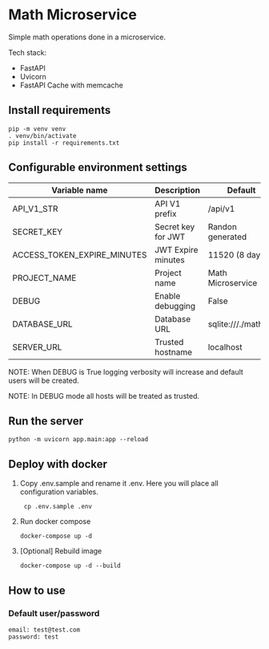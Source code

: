 # Math Microservice

Simple math operations done in a microservice.

Tech stack:

- FastAPI
- Uvicorn
- FastAPI Cache with memcache

## Install requirements

```shell
pip -m venv venv
. venv/bin/activate
pip install -r requirements.txt
```

## Configurable environment settings

| Variable name               | Description        | Default             |
|-----------------------------|--------------------|---------------------|
| API_V1_STR                  | API V1 prefix      | /api/v1             |
| SECRET_KEY                  | Secret key for JWT | Randon generated    |
| ACCESS_TOKEN_EXPIRE_MINUTES | JWT Expire minutes | 11520 (8 days)      |
| PROJECT_NAME                | Project name       | Math Microservice   |
| DEBUG                       | Enable debugging   | False               |
| DATABASE_URL                | Database URL       | sqlite:///./math.db |
| SERVER_URL                  | Trusted hostname   | localhost           |

NOTE: When DEBUG is True logging verbosity will increase and default users will be created.

NOTE: In DEBUG mode all
hosts will be treated as trusted.

## Run the server

```shell
python -m uvicorn app.main:app --reload
```

## Deploy with docker

1. Copy .env.sample and rename it .env. Here you will place all configuration variables.
   ```shell
    cp .env.sample .env
    ```

2. Run docker compose
   ```shell
   docker-compose up -d
   ```

3. [Optional] Rebuild image
    ```shell
   docker-compose up -d --build
    ```

## How to use

### Default user/password

```shell
email: test@test.com
password: test
```